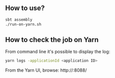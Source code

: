 
## How to use?

```bash
sbt assembly
./run-on-yarn.sh
```

## How to check the job on Yarn

From command line it's possible to display the log:
```bash
yarn logs -applicationId <application ID>
```

From the Yarn UI, browse:
http://<yarn node manager host>:8088/

